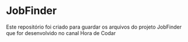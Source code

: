 # JobFinder
 Este repositório foi criado para guardar os arquivos do projeto JobFinder que for desenvolvido no canal Hora de Codar
